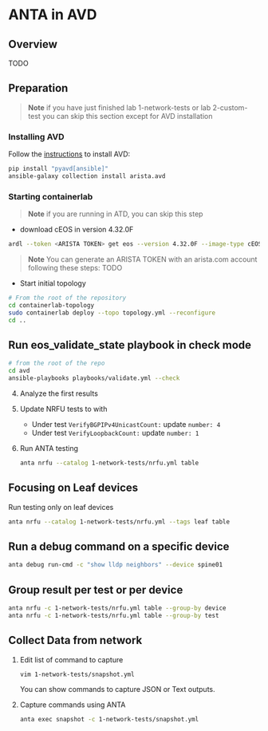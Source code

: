 <!--
  ~ Copyright (c) 2024 Arista Networks, Inc.
  ~ Use of this source code is governed by the Apache License 2.0
  ~ that can be found in the LICENSE file.
  -->

# ANTA in AVD

## Overview

TODO

## Preparation

> **Note**
> if you have just finished lab 1-network-tests or lab 2-custom-test you can skip this section except for AVD installation

### Installing AVD

Follow the [instructions](https://avd.arista.com/stable/docs/installation/collection-installation.html) to install AVD:

```bash
pip install "pyavd[ansible]"
ansible-galaxy collection install arista.avd
```

### Starting containerlab

> **Note**
> if you are running in ATD, you can skip this step

- download cEOS in version 4.32.0F

```bash
ardl --token <ARISTA TOKEN> get eos --version 4.32.0F --image-type cEOS --import-docker
```

> **Note**
> You can generate an ARISTA TOKEN with an arista.com account following these steps: TODO

- Start initial topology

```bash
# From the root of the repository
cd containerlab-topology
sudo containerlab deploy --topo topology.yml --reconfigure
cd ..
```

## Run eos_validate_state playbook in check mode

```bash
# from the root of the repo
cd avd
ansible-playbooks playbooks/validate.yml --check
```

4. Analyze the first results

5. Update NRFU tests to with
    - Under test `VerifyBGPIPv4UnicastCount:` update `number: 4`
    - Under test `VerifyLoopbackCount:` update `number: 1`

6. Run ANTA testing

    ```bash
    anta nrfu --catalog 1-network-tests/nrfu.yml table
    ```

## Focusing on Leaf devices

Run testing only on leaf devices

```bash
anta nrfu --catalog 1-network-tests/nrfu.yml --tags leaf table
```

## Run a debug command on a specific device

```bash
anta debug run-cmd -c "show lldp neighbors" --device spine01
```

## Group result per test or per device

```bash
anta nrfu -c 1-network-tests/nrfu.yml table --group-by device
anta nrfu -c 1-network-tests/nrfu.yml table --group-by test
```

## Collect Data from network

1. Edit list of command to capture

    ```bash
    vim 1-network-tests/snapshot.yml
    ```

    You can show commands to capture JSON or Text outputs.

2. Capture commands using ANTA

    ```bash
    anta exec snapshot -c 1-network-tests/snapshot.yml
    ```
